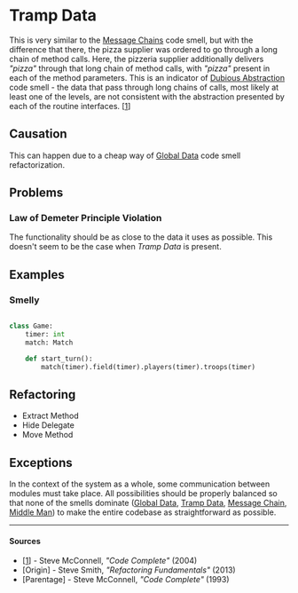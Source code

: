 # Tramp Data

This is very similar to the [Message Chains](./message-chain.md) code smell, but with the difference that there, the pizza supplier was ordered to go through a long chain of method calls. Here, the pizzeria supplier additionally delivers _"pizza"_ through that long chain of method calls, with _"pizza"_ present in each of the method parameters. This is an indicator of [Dubious Abstraction](./dubious-abstraction.md) code smell - the data that pass through long chains of calls, most likely at least one of the levels, are not consistent with the abstraction presented by each of the routine interfaces. [[1](#sources)]

## Causation

This can happen due to a cheap way of [Global Data](./global-data.md) code smell refactorization.

## Problems

### **Law of Demeter Principle Violation**

The functionality should be as close to the data it uses as possible. This doesn't seem to be the case when _Tramp Data_ is present.

## Examples



### Smelly

```py

class Game:
    timer: int
    match: Match

    def start_turn():
        match(timer).field(timer).players(timer).troops(timer)

```



## Refactoring

- Extract Method
- Hide Delegate
- Move Method

## Exceptions

In the context of the system as a whole, some communication between modules must take place. All possibilities should be properly balanced so that none of the smells dominate ([Global Data](./global-data.md), [Tramp Data](./tramp-data.md), [Message Chain](./message-chain.md), [Middle Man](./middle-man.md)) to make the entire codebase as straightforward as possible.

---

#### Sources

- [[1](#sources)] - Steve McConnell, _"Code Complete"_ (2004)
- [Origin] - Steve Smith, _"Refactoring Fundamentals"_ (2013)
- [Parentage] - Steve McConnell, _"Code Complete"_ (1993)
